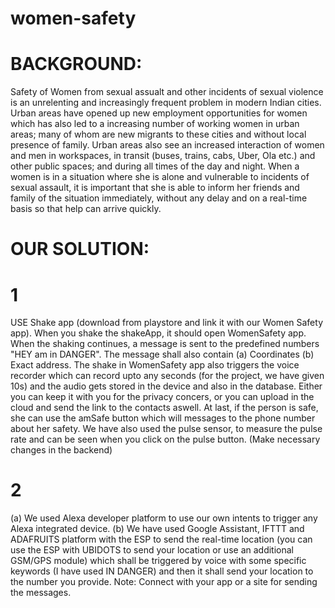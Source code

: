 # women-safety
# BACKGROUND:
Safety of Women from sexual assualt and other incidents of sexual violence is an unrelenting and 
increasingly frequent problem in modern Indian cities. Urban areas have opened up new employment opportunities 
for women which has also led to a increasing number of working women in urban areas; many of whom are new 
migrants to these cities and without local presence of family. Urban areas also see an increased interaction 
of women and men in workspaces, in transit (buses, trains, cabs, Uber, Ola etc.) and other public spaces; 
and during all times of the day and night. When a women is in a situation where she is alone and vulnerable 
to incidents of sexual assault, it is important that she is able to inform her friends and family of the 
situation immediately, without any delay and on a real-time basis so that help can arrive quickly. 

# OUR SOLUTION:
# 1 
USE Shake app (download from playstore and link it with our Women Safety app). When you shake the shakeApp, it should
open WomenSafety app. When the shaking continues, a message is sent to the predefined numbers "HEY am in DANGER".
The message shall also contain (a) Coordinates (b) Exact address. The shake in WomenSafety app also triggers the 
voice recorder which can record upto any seconds (for the project, we have given 10s) and the audio gets stored in
the device and also in the database. Either you can keep it with you for the privacy concers, or you can upload in the
cloud and send the link to the contacts aswell. At last, if the person is safe, she can use the amSafe button which will
messages to the phone number about her safety. 
We have also used the pulse sensor, to measure the pulse rate and can be seen when you click on the pulse button. (Make 
necessary changes in the backend)
# 2
(a) We used Alexa developer platform to use our own intents to trigger any Alexa integrated device.
(b) We have used Google Assistant, IFTTT and ADAFRUITS platform with the ESP to send the real-time location (you can use the ESP with UBIDOTS to send your location or use an additional GSM/GPS module) which shall be triggered by voice with some specific keywords (I have used IN DANGER) and then it shall send your location to the number you provide. 
Note: Connect with your app or a site for sending the messages.
